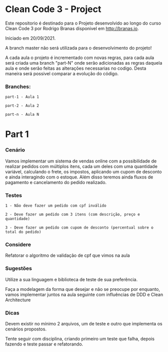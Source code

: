 # Clean Code 3 - Project

Este repositorio é destinado para o Projeto desenvolvido ao longo do curso Clean Code 3 por Rodrigo Branas disponivel em http://branas.io.

Iniciado em 20/09/2021.

A branch master não será utilizada para o desenvolvimento do projeto!

A cada aula o projeto é incrementado com novas regras, para cada aula será criada uma branch "part-N" onde serão adicionadas 
as regras daquela aula e onde serão feitas as alterações necessarias no codigo. Desta maneira será possivel comparar a evolução do código.

### Branches:
    part-1 - Aula 1
    
    part-2 - Aula 2
    
    part-n - Aula N





# Part 1

### Cenário

Vamos implementar um sistema de vendas online com a possibilidade de realizar pedidos com múltiplos itens, 
cada um deles com uma quantidade variável, calculando o frete, os impostos, aplicando um cupom de desconto e 
ainda interagindo com o estoque. Além disso teremos ainda fluxos de pagamento e cancelamento do pedido realizado.


### Testes
    1 - Não deve fazer um pedido com cpf inválido

    2 - Deve fazer um pedido com 3 itens (com descrição, preço e quantidade)

    3 - Deve fazer um pedido com cupom de desconto (percentual sobre o total do pedido)


### Considere
Refatorar o algoritmo de validação de cpf que vimos na aula


### Sugestões
Utilize a sua linguagem e biblioteca de teste de sua preferência.

Faça a modelagem da forma que desejar e não se preocupe por enquanto, vamos implementar juntos na aula seguinte 
com influências de DDD e Clean Architecture


### Dicas
Devem existir no mínimo 2 arquivos, um de teste e outro que implementa os cenários propostos.

Tente seguir com disciplina, criando primeiro um teste que falha, depois fazendo e teste passar e refatorando.

